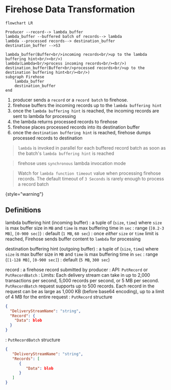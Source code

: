 # Firehose Data Transformation

```mermaid
flowchart LR

Producer --record--> lambda_buffer
lambda_buffer --buffered batch of records--> lambda
lambda --processed records--> destination_buffer
destination_buffer -->S3

lambda_buffer(Buffer<br/>incoming records<br/>up to the lambda buffering hint<br/><br/>)
lambda(Lambda<br/>process incoming records<br/><br/>)
destination_buffer(Buffer<br/>processed records<br/>up to the destination buffering hint<br/><br/>)
subgraph Firehose 
    lambda_buffer
    destination_buffer
end
```
1. producer sends a `record` or a `record batch` to firehose.
2. firehose buffers the incoming records up to the `lambda buffering hint`
3. once the `lambda buffering hint` is reached, the incoming records are sent to lambda for processing
4. the lambda returns processed records to firehose
5. firehose places processed records into its destination buffer
6. once the `destination buffering hint` is reached, firehose dumps processed records to destination

> `lambda` is invoked in parallel for each buffered record batch as soon as the batch's `lambda buffering hint` is reached

> firehose uses `synchronous` lambda invocation mode

> Watch for `lambda function timeout` value when processing firehose records. 
> The default timeout of `3 Seconds` is rarely enough to process a record batch
> 
{style="warning"}

## Definitions

lambda buffering hint (incoming buffer)
: a tuple of (`size`, `time`) where `size` is max buffer size in `MB` and `time` is max buffering time in `sec`
: range (`[0.2-3 MB]`, `[0-900 sec]`)
: default (`1 MB`, `60 sec`)
: once *either* `size` or `time` limit is reached, Firehose sends buffer content to `lambda` for processing

destination buffering hint (outgoing buffer)
: a tuple of (`size`, `time`) where `size` is max buffer size in `MB` and `time` is max buffering time in `sec`
: range (`[1-128 MB]`, `[0-900 sec]`)
: default (`5 MB`, `300 sec`)

record
: a firehose record submitted by producer
: API: `PutRecord` or `PutRecordBatch`
: Limits:
Each delivery stream can take in up to 2,000 transactions per second, 5,000 records per second, or 5 MB per second.
`PutRecordBatch` request supports up to 500 records.
Each record in the request can be as large as 1,000 KB (before base64 encoding),
up to a limit of 4 MB for the entire request
: `PutRecord` structure
```json
{
  "DeliveryStreamName": "string",
  "Record": {
    "Data": blob
  }
}
```
: `PutRecordBatch` structure
```json
{
   "DeliveryStreamName": "string",
   "Records": [ 
      { 
         "Data": blob
      }
   ]
}
```